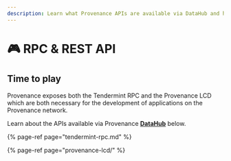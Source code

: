 ```yaml
---
description: Learn what Provenance APIs are available via DataHub and how to use them
---
```


# 🎮 RPC & REST API

## Time to play <a id="time-to-play"></a>

Provenance exposes both the Tendermint RPC and the Provenance LCD which are both necessary for the development of applications on the Provenance network.

Learn about the APIs available via Provenance [**DataHub**](https://datahub.figment.io/services/provenance) below.

{% page-ref page="tendermint-rpc.md" %}

{% page-ref page="provenance-lcd/" %}

​

